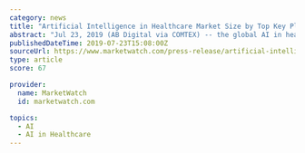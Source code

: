 ```yaml
---
category: news
title: "Artificial Intelligence in Healthcare Market Size by Top Key Players and Application with Trend and Growth by 2023 Forecasts"
abstract: "Jul 23, 2019 (AB Digital via COMTEX) -- the global AI in healthcare market was valued at&nbsp;$1,441 million&nbsp;in 2016, and is estimated to reach at&nbsp;$22,790 million&nbsp;by 2023, registering a CAGR of 48.7% from 2017 to 2023.&nbsp;North America ..."
publishedDateTime: 2019-07-23T15:08:00Z
sourceUrl: https://www.marketwatch.com/press-release/artificial-intelligence-in-healthcare-market-size-by-top-key-players-and-application-with-trend-and-growth-by-2023-forecasts-2019-07-23
type: article
score: 67

provider:
  name: MarketWatch
  id: marketwatch.com

topics:
  - AI
  - AI in Healthcare
---
```

